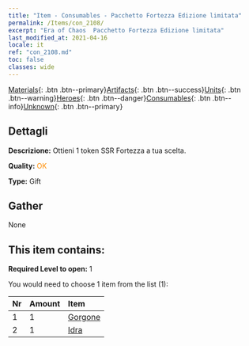 ```yaml
---
title: "Item - Consumables - Pacchetto Fortezza Edizione limitata"
permalink: /Items/con_2108/
excerpt: "Era of Chaos  Pacchetto Fortezza Edizione limitata"
last_modified_at: 2021-04-16
locale: it
ref: "con_2108.md"
toc: false
classes: wide
---
```

 [Materials](/it/Items/){: .btn .btn--primary}[Artifacts](/it/Items/Artifacts/){: .btn .btn--success}[Units](/it/Items/Units/){: .btn .btn--warning}[Heroes](/it/Items/Heroes/){: .btn .btn--danger}[Consumables](/it/Items/Consumables/){: .btn .btn--info}[Unknown](/it/Items/Unknown/){: .btn .btn--primary}

## Dettagli
 **Descrizione:** Ottieni 1 token SSR Fortezza a tua scelta.

 **Quality:** <span style="color: #FF8C00">OK</span>

 **Type:** Gift

## Gather

  None

## This item contains:

 **Required Level to open:** 1

 You would need to choose 1 item from the list (1):

  | Nr | Amount |     Item    |
  |:---|:-------|:------------|
  | 1 | 1 | [Gorgone](/it/Items/unt_257/) |  | 
  | 2 | 1 | [Idra](/it/Items/unt_259/) |  | 
